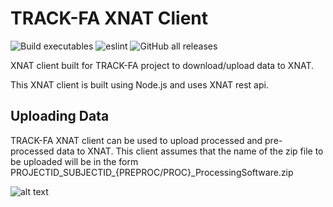 # TRACK-FA XNAT Client

![Build executables](https://github.com/manishkumr/track-fa-xnat-client/workflows/Build%20executables/badge.svg)
![eslint](https://github.com/manishkumr/track-fa-xnat-client/workflows/eslint/badge.svg?event=push)
![GitHub all releases](https://img.shields.io/github/downloads/manishkumr/track-fa-xnat-client/total)

XNAT client built for TRACK-FA project to download/upload data to XNAT.

This XNAT client is built using Node.js and uses XNAT rest api.

## Uploading Data

TRACK-FA XNAT client can be used to upload processed and pre-processed data to XNAT. 
This client assumes that the name of the zip file to be uploaded will be in the form PROJECTID_SUBJECTID_{PREPROC/PROC}_ProcessingSoftware.zip


![alt text](https://github.com/manishkumr/track-fa-xnat-client/tree/master/docs/images/upload_xnat.gif "Upload to XNAT")

